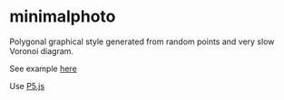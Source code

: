 # minimalphoto
Polygonal graphical style generated from random points and very slow Voronoi diagram.

See example [here](https://hyrasso.github.io/minimalphoto/)

Use [P5.js](https://p5js.org/)
